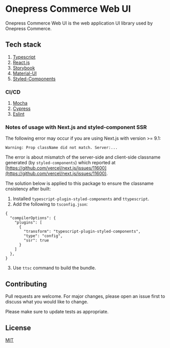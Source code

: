 # Onepress Commerce Web UI
Onepress Commerce Web UI is the web application UI library used by Onepress Commerce.

## Tech stack
1. [Typescript](https://www.typescriptlang.org/)
2. [React.js](https://reactjs.org/)
3. [Storybook](https://storybook.js.org/)
4. [Material-UI](https://material-ui.com/)
5. [Styled-Components](https://styled-components.com/)

### CI/CD
1. [Mocha](https://mochajs.org/)
2. [Cypress](https://www.cypress.io/)
3. [Eslint](https://eslint.org/)

### Notes of usage with Next.js and styled-component SSR
The following error may occur if you are using Next.js with version >= 9.1:
```
Warning: Prop className did not match. Server:...
```
The error is about mismatch of the server-side and client-side classname generated (by `styled-components`) which reported at [https://github.com/vercel/next.js/issues/11600](https://github.com/vercel/next.js/issues/11600).

The solution below is applied to this package to ensure the classname cnsistency after built:
1. Installed `typescript-plugin-styled-components` and `ttypescript`.
2. Add the following to `tsconfig.json`:
```
{
  "compilerOptions": {
    "plugins": [
      {
        "transform": "typescript-plugin-styled-components",
        "type": "config",
        "ssr": true
      }
    ]
  },
}
```
3. Use `ttsc` command to build the bundle.

## Contributing
Pull requests are welcome. For major changes, please open an issue first to discuss what you would like to change.

Please make sure to update tests as appropriate.

## License
[MIT](https://choosealicense.com/licenses/mit/)